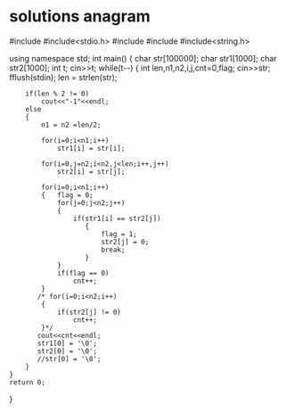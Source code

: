 # solutions anagram
#include<iostream>
#include<stdio.h>
#include<cstring>
#include<string>
#include<string.h>

using namespace std;
int main()
{
    char str[100000];
    char str1[1000];
    char str2[1000];
    int t;
    cin>>t;
    while(t--)
    {
        int len,n1,n2,i,j,cnt=0,flag;
        cin>>str;
        fflush(stdin);
        len = strlen(str);

        if(len % 2 != 0)
            cout<<"-1"<<endl;
        else
        {
            n1 = n2 =len/2;

            for(i=0;i<n1;i++)
                str1[i] = str[i];

            for(i=0,j=n2;i<n2,j<len;i++,j++)
                str2[i] = str[j];

            for(i=0;i<n1;i++)
            {   flag = 0;
                for(j=0;j<n2;j++)
                {
                    if(str1[i] == str2[j])
                       {
                           flag = 1;
                           str2[j] = 0;
                           break;
                       }
                }
                if(flag == 0)
                    cnt++;
            }
           /* for(i=0;i<n2;i++)
            {
                if(str2[j] != 0)
                    cnt++;
            }*/
           cout<<cnt<<endl;
           str1[0] = '\0';
           str2[0] = '\0';
           //str[0] = '\0';
        }
    }
    return 0;
}

